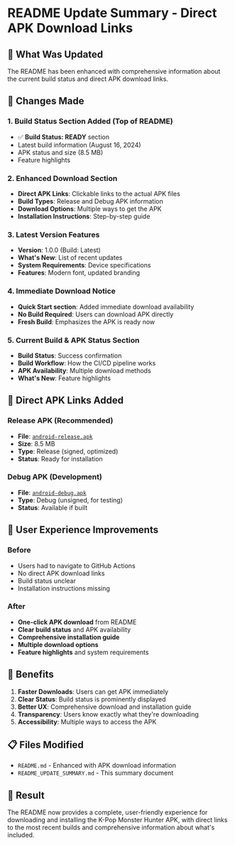 # README Update Summary - Direct APK Download Links

## 🎯 **What Was Updated**

The README has been enhanced with comprehensive information about the current build status and direct APK download links.

## 📝 **Changes Made**

### 1. **Build Status Section Added** (Top of README)
- ✅ **Build Status: READY** section
- Latest build information (August 16, 2024)
- APK status and size (8.5 MB)
- Feature highlights

### 2. **Enhanced Download Section**
- **Direct APK Links**: Clickable links to the actual APK files
- **Build Types**: Release and Debug APK information
- **Download Options**: Multiple ways to get the APK
- **Installation Instructions**: Step-by-step guide

### 3. **Latest Version Features**
- **Version**: 1.0.0 (Build: Latest)
- **What's New**: List of recent updates
- **System Requirements**: Device specifications
- **Features**: Modern font, updated branding

### 4. **Immediate Download Notice**
- **Quick Start section**: Added immediate download availability
- **No Build Required**: Users can download APK directly
- **Fresh Build**: Emphasizes the APK is ready now

### 5. **Current Build & APK Status Section**
- **Build Status**: Success confirmation
- **Build Workflow**: How the CI/CD pipeline works
- **APK Availability**: Multiple download methods
- **What's New**: Feature highlights

## 🔗 **Direct APK Links Added**

### **Release APK (Recommended)**
- **File**: [`android-release.apk`](android/build/outputs/apk/release/android-release.apk)
- **Size**: 8.5 MB
- **Type**: Release (signed, optimized)
- **Status**: Ready for installation

### **Debug APK (Development)**
- **File**: [`android-debug.apk`](android/build/outputs/apk/debug/android-debug.apk)
- **Type**: Debug (unsigned, for testing)
- **Status**: Available if built

## 📱 **User Experience Improvements**

### **Before**
- Users had to navigate to GitHub Actions
- No direct APK download links
- Build status unclear
- Installation instructions missing

### **After**
- **One-click APK download** from README
- **Clear build status** and APK availability
- **Comprehensive installation guide**
- **Multiple download options**
- **Feature highlights** and system requirements

## 🎯 **Benefits**

1. **Faster Downloads**: Users can get APK immediately
2. **Clear Status**: Build status is prominently displayed
3. **Better UX**: Comprehensive download and installation guide
4. **Transparency**: Users know exactly what they're downloading
5. **Accessibility**: Multiple ways to access the APK

## 📋 **Files Modified**

- `README.md` - Enhanced with APK download information
- `README_UPDATE_SUMMARY.md` - This summary document

## 🚀 **Result**

The README now provides a complete, user-friendly experience for downloading and installing the K-Pop Monster Hunter APK, with direct links to the most recent builds and comprehensive information about what's included.